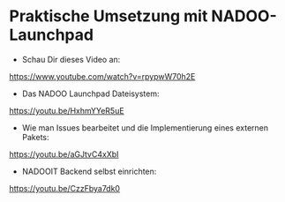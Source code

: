 # Praktische Umsetzung mit NADOO-Launchpad

- Schau Dir dieses Video an:

<https://www.youtube.com/watch?v=rpypwW70h2E>

- Das NADOO Launchpad Dateisystem:

<https://youtu.be/HxhmYYeR5uE>

- Wie man Issues bearbeitet und die Implementierung eines externen Pakets:

<https://youtu.be/aGJtvC4xXbI>

- NADOOIT Backend selbst einrichten:

<https://youtu.be/CzzFbya7dk0>
